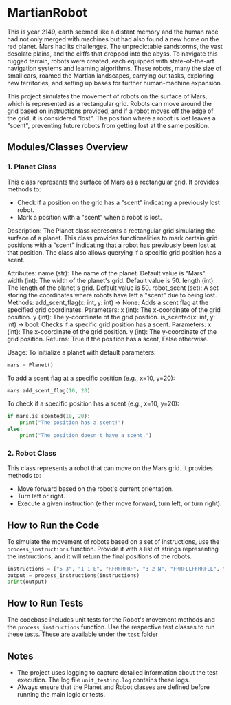 # MartianRobot
This is year 2149, earth seemed like a distant memory and the human race had not only merged with machines but had also found a new home on the red planet.
Mars had its challenges. The unpredictable sandstorms, the vast desolate plains, and the cliffs that dropped into the abyss. To navigate this rugged terrain, robots were created, each equipped with state-of-the-art navigation systems and learning algorithms. These robots, many the size of small cars, roamed the Martian landscapes, carrying out tasks, exploring new territories, and setting up bases for further human-machine expansion.

This project simulates the movement of robots on the surface of Mars, which is represented as a rectangular grid. Robots can move around the grid based on instructions provided, and if a robot moves off the edge of the grid, it is considered "lost". The position where a robot is lost leaves a "scent", preventing future robots from getting lost at the same position.

## Modules/Classes Overview

### 1. Planet Class
This class represents the surface of Mars as a rectangular grid. It provides methods to:
- Check if a position on the grid has a "scent" indicating a previously lost robot.
- Mark a position with a "scent" when a robot is lost.

Description:
The Planet class represents a rectangular grid simulating the surface of a planet. This class provides functionalities to mark certain grid positions with a "scent" indicating that a robot has previously been lost at that position. The class also allows querying if a specific grid position has a scent.

Attributes:
name (str): The name of the planet. Default value is "Mars".
width (int): The width of the planet's grid. Default value is 50.
length (int): The length of the planet's grid. Default value is 50.
robot_scent (set): A set storing the coordinates where robots have left a "scent" due to being lost.
Methods:
add_scent_flag(x: int, y: int) -> None:
Adds a scent flag at the specified grid coordinates.
Parameters:
x (int): The x-coordinate of the grid position.
y (int): The y-coordinate of the grid position.
is_scented(x: int, y: int) -> bool:
Checks if a specific grid position has a scent.
Parameters:
x (int): The x-coordinate of the grid position.
y (int): The y-coordinate of the grid position.
Returns:
True if the position has a scent, False otherwise.

Usage:
To initialize a planet with default parameters:
```python
mars = Planet()
```
To add a scent flag at a specific position (e.g., x=10, y=20):
```python
mars.add_scent_flag(10, 20)
```
To check if a specific position has a scent (e.g., x=10, y=20):
```python
if mars.is_scented(10, 20):
    print("The position has a scent!")
else:
    print("The position doesn't have a scent.")
```


### 2. Robot Class
This class represents a robot that can move on the Mars grid. It provides methods to:
- Move forward based on the robot's current orientation.
- Turn left or right.
- Execute a given instruction (either move forward, turn left, or turn right).

## How to Run the Code
To simulate the movement of robots based on a set of instructions, use the `process_instructions` function. Provide it with a list of strings representing the instructions, and it will return the final positions of the robots.

```python
instructions = ["5 3", "1 1 E", "RFRFRFRF", "3 2 N", "FRRFLLFFRRFLL", "0 3 W", "LLFFFLFLFL"]
output = process_instructions(instructions)
print(output)
```
## How to Run Tests
The codebase includes unit tests for the Robot's movement methods and the `process_instructions` function. Use the respective test classes to run these tests. These are available under the ```test``` folder

## Notes
- The project uses logging to capture detailed information about the test execution. The log file `unit_testing.log` contains these logs.
- Always ensure that the Planet and Robot classes are defined before running the main logic or tests.

